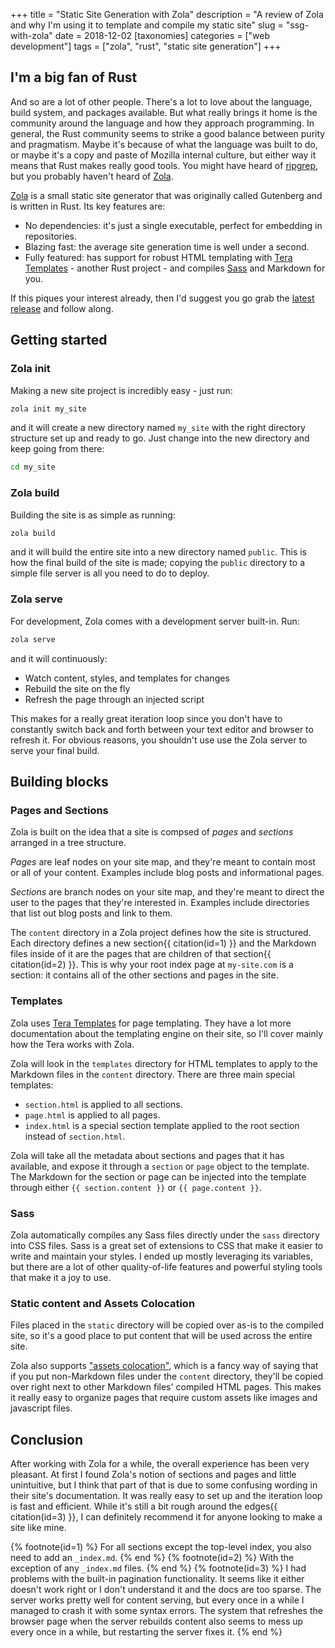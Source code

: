 +++
title = "Static Site Generation with Zola"
description = "A review of Zola and why I'm using it to template and compile my static site"
slug = "ssg-with-zola"
date = 2018-12-02
[taxonomies]
categories = ["web development"]
tags = ["zola", "rust", "static site generation"]
+++

## I'm a big fan of Rust

And so are a lot of other people. There's a lot to love about the language, build system, and packages available. But what really brings it home is the community around the language and how they approach programming. In general, the Rust community seems to strike a good balance between purity and pragmatism. Maybe it's because of what the language was built to do, or maybe it's a copy and paste of Mozilla internal culture, but either way it means that Rust makes really good tools. You might have heard of [ripgrep](https://github.com/BurntSushi/ripgrep), but you probably haven't heard of [Zola](https://www.getzola.org/).

[Zola](https://www.getzola.org/) is a small static site generator that was originally called Gutenberg and is written in Rust. Its key features are:

* No dependencies: it's just a single executable, perfect for embedding in repositories.
* Blazing fast: the average site generation time is well under a second.
* Fully featured: has support for robust HTML templating with [Tera Templates](https://tera.netlify.com/) - another Rust project - and compiles [Sass](https://sass-lang.com/) and Markdown for you.

If this piques your interest already, then I'd suggest you go grab the [latest release](https://github.com/getzola/zola/releases) and follow along.

## Getting started

### Zola init

Making a new site project is incredibly easy - just run:

```sh
zola init my_site
```

and it will create a new directory named `my_site` with the right directory structure set up and ready to go. Just change into the new directory and keep going from there:

```sh
cd my_site
```

### Zola build

Building the site is as simple as running:

```sh
zola build
```

and it will build the entire site into a new directory named `public`. This is how the final build of the site is made; copying the `public` directory to a simple file server is all you need to do to deploy.

### Zola serve

For development, Zola comes with a development server built-in. Run:

```sh
zola serve
```

and it will continuously:

* Watch content, styles, and templates for changes
* Rebuild the site on the fly
* Refresh the page through an injected script

This makes for a really great iteration loop since you don't have to constantly switch back and forth between your text editor and browser to refresh it. For obvious reasons, you shouldn't use use the Zola server to serve your final build.

## Building blocks

### Pages and Sections

Zola is built on the idea that a site is compsed of *pages* and *sections* arranged in a tree structure.

*Pages* are leaf nodes on your site map, and they're meant to contain most or all of your content. Examples include blog posts and informational pages.

*Sections* are branch nodes on your site map, and they're meant to direct the user to the pages that they're interested in. Examples include directories that list out blog posts and link to them.

The `content` directory in a Zola project defines how the site is structured. Each directory defines a new section{{ citation(id=1) }} and the Markdown files inside of it are the pages that are children of that section{{ citation(id=2) }}. This is why your root index page at `my-site.com` is a section: it contains all of the other sections and pages in the site.

### Templates

Zola uses [Tera Templates](https://tera.netlify.com/) for page templating. They have a lot more documentation about the templating engine on their site, so I'll cover mainly how the Tera works with Zola.

Zola will look in the `templates` directory for HTML templates to apply to the Markdown files in the `content` directory. There are three main special templates:

* `section.html` is applied to all sections.
* `page.html` is applied to all pages.
* `index.html` is a special section template applied to the root section instead of `section.html`.

Zola will take all the metadata about sections and pages that it has available, and expose it through a `section` or `page` object to the template. The Markdown for the section or page can be injected into the template through either `{{ section.content }}` or `{{ page.content }}`.

### Sass

Zola automatically compiles any Sass files directly under the `sass` directory into CSS files. Sass is a great set of extensions to CSS that make it easier to write and maintain your styles. I ended up mostly leveraging its variables, but there are a lot of other quality-of-life features and powerful styling tools that make it a joy to use.

### Static content and Assets Colocation

Files placed in the `static` directory will be copied over as-is to the compiled site, so it's a good place to put content that will be used across the entire site.

Zola also supports ["assets colocation"](https://www.getzola.org/documentation/content/overview/#assets-colocation), which is a fancy way of saying that if you put non-Markdown files under the `content` directory, they'll be copied over right next to other Markdown files' compiled HTML pages. This makes it really easy to organize pages that require custom assets like images and javascript files.

## Conclusion

After working with Zola for a while, the overall experience has been very pleasant. At first I found Zola's notion of sections and pages and little unintuitive, but I think that part of that is due to some confusing wording in their site's documentation. It was really easy to set up and the iteration loop is fast and efficient. While it's still a bit rough around the edges{{ citation(id=3) }}, I can definitely recommend it for anyone looking to make a site like mine.

{% footnote(id=1) %}
For all sections except the top-level index, you also need to add an `_index.md`.
{% end %}
{% footnote(id=2) %}
With the exception of any `_index.md` files.
{% end %}
{% footnote(id=3) %}
I had problems with the built-in pagination functionality. It seems like it either doesn't work right or I don't understand it and the docs are too sparse. The server works pretty well for content serving, but every once in a while I managed to crash it with some syntax errors. The system that refreshes the browser page when the server rebuilds content also seems to mess up every once in a while, but restarting the server fixes it.
{% end %}
